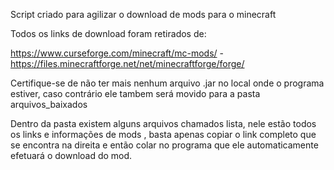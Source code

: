 Script criado para agilizar o download de mods para o minecraft

Todos os links de download foram retirados de:

https://www.curseforge.com/minecraft/mc-mods/ - https://files.minecraftforge.net/net/minecraftforge/forge/

Certifique-se de não ter mais nenhum arquivo .jar no local onde o programa estiver, caso contrário ele tambem será movido para a pasta arquivos_baixados

Dentro da pasta existem alguns arquivos chamados lista, nele estão todos os links e informações de mods  , basta apenas copiar o link completo que se encontra na direita e então colar no programa que ele automaticamente efetuará o download do mod.
